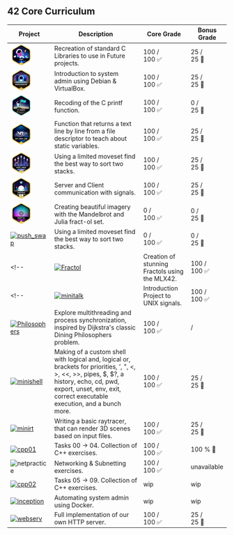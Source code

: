 ## 42 Core Curriculum

| Project                                                                                                                                                                             | Description                                                                                                                                                                                                           | Core Grade      | Bonus Grade    |
| ----------------------------------------------------------------------------------------------------------------------------------------------------------------------------------- | --------------------------------------------------------------------------------------------------------------------------------------------------------------------------------------------------------------------- | --------------- | -------------- |
| <a href="https://github.com/maxrmax/libft"><img src="https://github.com/maxrmax/maxrmax/blob/main/42_badges/libftm.png" alt="libft" width="50">                                                                                     | Recreation of standard C Libraries to use in Future projects.                                                                                                                        | 100 /<br>100 ✅ | 25 /<br> 25 💫 |
| <a href="https://github.com/maxrmax/Born2beroot"><img src="https://github.com/maxrmax/maxrmax/blob/main/42_badges/born2berootm.png" alt="born2beRoot" width="50">                                                 | Introduction to system admin using Debian & VirtualBox.                                                                                                                                                               | 100 /<br>100 ✅ | 25 /<br> 25 💫 |
| <a href="https://github.com/maxrmax/ft_printf"><img src="https://github.com/maxrmax/maxrmax/blob/main/42_badges/ft_printfe.png" alt="ft_printf" width="50"></a>             | Recoding of the C printf function.                                                                                                                           | 100 /<br>100 ✅ | 0 /<br> 25 💫 |
| <a href="https://github.com/maxrmax/get_next_line"><img src="https://github.com/maxrmax/maxrmax/blob/main/42_badges/get_next_linem.png" alt="get_next_line" width="50"></a> | Function that returns a text line by line from a file descriptor to teach about static variables.                                                                                                                     | 100 /<br>100 ✅ | 25 /<br> 25 💫 |
| <a href="https://github.com/maxrmax/push_swap" target="_blank"><img src="https://github.com/maxrmax/maxrmax/blob/main/42_badges/push_swapm.png" alt="push_swap" width="50"></a>                                                   | Using a limited moveset find the best way to sort two stacks.                                                                                                                            | 100 /<br>100 ✅ | 25 /<br>25 💫  |
| <a href="https://github.com/maxrmax/minitalk" target="_blank"><img src="https://github.com/maxrmax/maxrmax/blob/main/42_badges/minitalkm.png" alt="minitalk" width="50"></a>                                                   | Server and Client communication with signals.                                                                                                                            | 100 /<br>100 ✅ | 25 /<br>25 💫  |
| <a href="https://github.com/maxrmax/fracto-ol" target="_blank"><img src="https://github.com/maxrmax/maxrmax/blob/main/42_badges/fract-olm.png" alt="push_swap" width="50"></a>                                                   | Creating beautiful imagery with the Mandelbrot and Julia fract-ol set.                                                                                                                            | 0 /<br>100 ✅ | 0 /<br>25 💫  |
| <a href="https://github.com/maxrmax/philosophers" target="_blank"><img src="https://github.com/maxrmax/maxrmax/blob/main/42_badges/philosophers.png" alt="push_swap" width="50"></a>                                                   | Using a limited moveset find the best way to sort two stacks.                                                                                                                            | 0 /<br>100 ✅ | 0 /<br>25 💫  |
<!-- | <a href="https://github.com/flomero/fract-ol" target="_blank"><img src="https://github.com/ayogun/42-project-badges/blob/main/badges/fract-olm.png" alt="Fractol" width="50"></a>                                                       | Creation of stunning Fractols using the MLX42.                                                                                                                       | 100 /<br>100 ✅ | 25 /<br>25 💫  | -->
<!-- | <a href="https://github.com/flomero/minitalk" target="_blank"><img src="https://github.com/ayogun/42-project-badges/blob/main/badges/minitalkm.png" alt="minitalk" width="50"></a>                                                      | Introduction Project to UNIX signals.                                                                                                                                                                                 | 100 /<br>100 ✅ | 25 /<br> 25💫  |
| <a href="https://github.com/flomero/philo" target="_blank"><img src="https://github.com/ayogun/42-project-badges/blob/main/badges/philosopherse.png" alt="Philosophers" width="50"></a>                                                 | Explore multithreading and process synchronization, inspired by Dijkstra's classic Dining Philosophers problem.                                                                               | 100 /<br>100 ✅ | /              |
| <a href="https://github.com/flomero/minishell" target="_blank"><img src="https://github.com/ayogun/42-project-badges/blob/main/badges/minishellm.png" alt="minishell" width="50"></a>                                                   | Making of a custom shell with logical and, logical or, brackets for priorities, ’, ", <, >, <<, >>, pipes, $, $?, a history, echo, cd, pwd, export, unset, env, exit, correct executable execution, and a bunch more. | 100 /<br>100 ✅ | 25 /<br> 25 💫 |
| <a href="https://github.com/flomero/miniRT" target="_blank"><img src="https://github.com/ayogun/42-project-badges/blob/main/badges/minirtm.png" alt="minirt" width="50"></a>                                                            | Writing a basic raytracer, that can render 3D scenes based on input files.                                                                                                                                   | 100 /<br>100 ✅ | 25 /<br> 25 💫 |
| <a href="https://github.com/flomero/42-cpp" target="_blank"><img src="https://github.com/ayogun/42-project-badges/blob/main/badges/cppm.png" alt="cpp01" width="50"></a>                                                                | Tasks 00 -> 04. Collection of C++ exercises.                                                                                                                                                                          | 100 /<br>100 ✅ | 100 % 💫       |
| <img src="https://github.com/ayogun/42-project-badges/blob/main/badges/netpracticem.png" alt="netpractice" width="50">                                                                                       | Networking & Subnetting exercises.                                                                                                                                                                                    | 100 /<br>100 ✅ | unavailable    |
| <a href="https://github.com/flomero/42-cpp" target="_blank"><img src="https://github.com/ayogun/42-project-badges/blob/main/badges/cppe.png" alt="cpp02" width="50"></a>                                                                | Tasks 05 -> 09. Collection of C++ exercises.                                                                                                                                                                          | wip             | wip            |
| <a href="#" target="_blank"><img src="https://github.com/ayogun/42-project-badges/blob/main/badges/inceptione.png" alt="inception" width="50"></a>                                                                                       | Automating system admin using Docker.                                                                                                                                                                                 | wip             | wip            |
| <a href="https://github.com/flomero/webserv" target="_blank"><img src="https://github.com/ayogun/42-project-badges/blob/main/badges/webservm.png" alt="webserv" width="50"></a>                                                                                           | Full implementation of our own HTTP server.                                                                                                                                                                           |  100 /<br>100 ✅ | 25 /<br> 25 💫            | -->


<!-- 
| Circle | Project                                                          | Language                                                                                                                  | Grade                                                                                              | Description                                                                     |
| --- | ---------------------------------------------------------------- | ------------------------------------------------------------------------------------------------------------------------- | -------------------------------------------------------------------------------------------------- | ------------------------------------------------------------------------------- |
| 0   | [libft](https://github.com/maxrmax/libft)                       | ![libft top language](https://img.shields.io/github/languages/top/maxrmax/libft?style=flat-square)                       | ![libft grade](https://img.shields.io/badge/:-125%25-success?style=flat-square&logo=42)            | Create a library of basic C functions.                                          |
| 1   | [born2beroot](https://github.com/maxrmax/Born2beroot)           | ![Born2beroot top language](https://img.shields.io/github/languages/top/maxrmax/Born2beroot?style=flat-square)           | ![Born2beroot grade](https://img.shields.io/badge/:-125%25-success?style=flat-square&logo=42)      | Create a virtual machine to host a Debian server.                               |
| 1   | [ft_printf](https://github.com/maxrmax/ft_printf)               | ![ft_printf top language](https://img.shields.io/github/languages/top/maxrmax/ft_printf?style=flat-square)               | ![ft_printf grade](https://img.shields.io/badge/:-125%25-success?style=flat-square&logo=42)        | Recode the standard C library function, printf.                                 |
| 1   | [GNL](https://github.com/maxrmax/get_next_line)                 | ![get_next_line top language](https://img.shields.io/github/languages/top/maxrmax/get_next_line?style=flat-square)       | ![get_next_line grade](https://img.shields.io/badge/:-125%25-success?style=flat-square&logo=42)    | Read a single line from a file descriptor, can be used in a loop.               |
| 2   | [fract'ol](https://github.com/maxrmax/fract-ol)                 | ![fract-ol top language](https://img.shields.io/github/languages/top/maxrmax/fract-ol?style=flat-square)                 | ![fract-ol grade](https://img.shields.io/badge/:-125%25-success?style=flat-square&logo=42)         | Create a graphical program to generate fractals.                                |
| 2   | [pipex](https://github.com/maxrmax/pipex)                       | ![pipex top language](https://img.shields.io/github/languages/top/maxrmax/pipex?style=flat-square)                       | ![pipex grade](https://img.shields.io/badge/:-118%25-success?style=flat-square&logo=42)            | Recreate the shell pipe behavior.                                               |
| 2   | [push_swap](https://github.com/maxrmax/push_swap)               | ![push_swap top language](https://img.shields.io/github/languages/top/maxrmax/push_swap?style=flat-square)               | ![push_swap grade](https://img.shields.io/badge/:-100%25-success?style=flat-square&logo=42)        | Sort a list of random integers in the least amount of moves possible.           |
| 3   | [minishell](https://github.com/maxrmax/minishell)               | ![minishell top language](https://img.shields.io/github/languages/top/maxrmax/minishell?style=flat-square)               | ![minishell grade](https://img.shields.io/badge/:-99%25-success?style=flat-square&logo=42)         | Create a minitature shell program. Team project.                                |
| 3   | [philosophers](https://github.com/maxrmax/philosophers)         | ![philosophers top language](https://img.shields.io/github/languages/top/maxrmax/philosophers?style=flat-square)         | ![philosophers grade](https://img.shields.io/badge/:-125%25-success?style=flat-square&logo=42)     | Solve the dining philosophers problem with semaphores.                          |
| 4   | [cpp modules pt.1](https://github.com/maxrmax/Cpp_Modules)      | ![Cpp_Modules top language](https://img.shields.io/github/languages/top/maxrmax/Cpp_Modules?style=flat-square)           | ![Cpp_Modules grade](https://img.shields.io/badge/:-100%25-success?style=flat-square&logo=42)      | Create a series of 5 small C++ programs to explore Object-Oriented Programming. |
| 4   | [cub3d](https://github.com/maxrmax/cub3D.git)                   | ![cub3D top language](https://img.shields.io/github/languages/top/maxrmax/cub3D?style=flat-square)                       | ![Cub3D grade](https://img.shields.io/badge/:-115%25-success?style=flat-square&logo=42)            | Create a Wolfenstein3D-like maze program. Team project.                         |
| 4   | [net_practice](https://github.com/maxrmax/net_practice)         | ![net_practice top language](https://img.shields.io/github/languages/top/maxrmax/net_practice?style=flat-square)         | ![net_practice grade](https://img.shields.io/badge/:-100%25-success?style=flat-square&logo=42)     | Solve IP addressing and network issues in a training interface.                 |
| 5   | [cpp modules pt.2](https://github.com/maxrmax/Cpp_Modules)      | ![Cpp_Modules top language](https://img.shields.io/github/languages/top/maxrmax/Cpp_Modules?style=flat-square)           | ![Cpp_Modules grade](https://img.shields.io/badge/:-100%25-success?style=flat-square&logo=42)      | Deepen knowledge of C++ by creating a series of small programs.                 |
| 5   | [ft_irc](https://github.com/maxrmax/ft_irc)                     | ![ft_irc top language](https://img.shields.io/github/languages/top/maxrmax/ft_irc?style=flat-square)                     | ![ft_irc grade](https://img.shields.io/badge/:-100%25-success?style=flat-square&logo=42)           | Create an IRC chat server in C++. Team project.                                 |
| 5   | [inception](https://github.com/maxrmax/inception)               | ![inception top language](https://img.shields.io/github/languages/top/maxrmax/inception?style=flat-square)               | ![inception grade](https://img.shields.io/badge/:-100%25-success?style=flat-square&logo=42)        | Set up a Docker network with containers for nginx, mariadb, and wordpress.      |
| 6   | [ft_transcendance](https://github.com/maxrmax/ft_transcendance) | ![ft_transcendance top language](https://img.shields.io/github/languages/top/maxrmax/ft_transcendance?style=flat-square) | ![ft_transcendance grade](https://img.shields.io/badge/:-100%25-success?style=flat-square&logo=42) | Create a website where users can chat and play pong. Team project.              | -->

<!-- ## Usage

To clone this repository, including all of its submodules:

```shell
git clone --recursive git@github.com:maxrmax/42_cursus_projects.git
```

Alternatively, you can:

```shell
git clone git@github.com:maxrmax/42_cursus_projects.git
git submodule update --init --recursive
```

To add a repository to this collection:

```shell
git submodule add -b <branch> <repository> [<submodule-path>]
git config -f .gitmodules submodule.<submodule-path>.update rebase
git submodule update --remote --recursive
```

To remove a repository from this collection:

```shell
git submodule deinit -f <submodule-path>
rm -rf .git/modules/<submodule-path>
git rm -f <submodule-path>
``` -->
